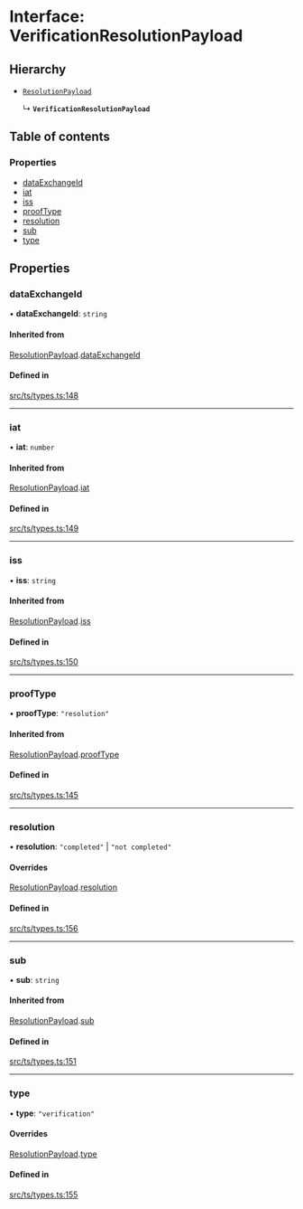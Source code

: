 # Interface: VerificationResolutionPayload

## Hierarchy

- [`ResolutionPayload`](ResolutionPayload.md)

  ↳ **`VerificationResolutionPayload`**

## Table of contents

### Properties

- [dataExchangeId](VerificationResolutionPayload.md#dataexchangeid)
- [iat](VerificationResolutionPayload.md#iat)
- [iss](VerificationResolutionPayload.md#iss)
- [proofType](VerificationResolutionPayload.md#prooftype)
- [resolution](VerificationResolutionPayload.md#resolution)
- [sub](VerificationResolutionPayload.md#sub)
- [type](VerificationResolutionPayload.md#type)

## Properties

### dataExchangeId

• **dataExchangeId**: `string`

#### Inherited from

[ResolutionPayload](ResolutionPayload.md).[dataExchangeId](ResolutionPayload.md#dataexchangeid)

#### Defined in

[src/ts/types.ts:148](https://gitlab.com/i3-market/code/wp3/t3.2/conflict-resolution/non-repudiation-library/-/blob/b64ca83/src/ts/types.ts#L148)

___

### iat

• **iat**: `number`

#### Inherited from

[ResolutionPayload](ResolutionPayload.md).[iat](ResolutionPayload.md#iat)

#### Defined in

[src/ts/types.ts:149](https://gitlab.com/i3-market/code/wp3/t3.2/conflict-resolution/non-repudiation-library/-/blob/b64ca83/src/ts/types.ts#L149)

___

### iss

• **iss**: `string`

#### Inherited from

[ResolutionPayload](ResolutionPayload.md).[iss](ResolutionPayload.md#iss)

#### Defined in

[src/ts/types.ts:150](https://gitlab.com/i3-market/code/wp3/t3.2/conflict-resolution/non-repudiation-library/-/blob/b64ca83/src/ts/types.ts#L150)

___

### proofType

• **proofType**: ``"resolution"``

#### Inherited from

[ResolutionPayload](ResolutionPayload.md).[proofType](ResolutionPayload.md#prooftype)

#### Defined in

[src/ts/types.ts:145](https://gitlab.com/i3-market/code/wp3/t3.2/conflict-resolution/non-repudiation-library/-/blob/b64ca83/src/ts/types.ts#L145)

___

### resolution

• **resolution**: ``"completed"`` \| ``"not completed"``

#### Overrides

[ResolutionPayload](ResolutionPayload.md).[resolution](ResolutionPayload.md#resolution)

#### Defined in

[src/ts/types.ts:156](https://gitlab.com/i3-market/code/wp3/t3.2/conflict-resolution/non-repudiation-library/-/blob/b64ca83/src/ts/types.ts#L156)

___

### sub

• **sub**: `string`

#### Inherited from

[ResolutionPayload](ResolutionPayload.md).[sub](ResolutionPayload.md#sub)

#### Defined in

[src/ts/types.ts:151](https://gitlab.com/i3-market/code/wp3/t3.2/conflict-resolution/non-repudiation-library/-/blob/b64ca83/src/ts/types.ts#L151)

___

### type

• **type**: ``"verification"``

#### Overrides

[ResolutionPayload](ResolutionPayload.md).[type](ResolutionPayload.md#type)

#### Defined in

[src/ts/types.ts:155](https://gitlab.com/i3-market/code/wp3/t3.2/conflict-resolution/non-repudiation-library/-/blob/b64ca83/src/ts/types.ts#L155)
